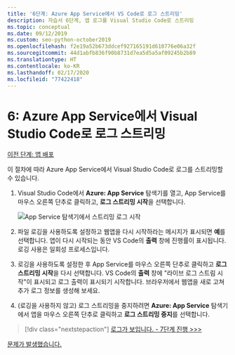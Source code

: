 ```yaml
---
title: '6단계: Azure App Service에서 VS Code로 로그 스트리밍'
description: 자습서 6단계, 앱 로그를 Visual Studio Code로 스트리밍
ms.topic: conceptual
ms.date: 09/12/2019
ms.custom: seo-python-october2019
ms.openlocfilehash: f2e19a52b673ddcef927165191d610776e06a32f
ms.sourcegitcommit: 44d1abfb836f90b8731d7ea5d5a5af09245b2b89
ms.translationtype: HT
ms.contentlocale: ko-KR
ms.lasthandoff: 02/17/2020
ms.locfileid: "77422418"
---
```

# <a name="6-stream-logs-from-azure-app-service-into-visual-studio-code"></a>6: Azure App Service에서 Visual Studio Code로 로그 스트리밍

[이전 단계: 앱 배포](tutorial-deploy-app-service-on-linux-05.md)

이 절차에 따라 Azure App Service에서 Visual Studio Code로 로그를 스트리밍할 수 있습니다.

1. Visual Studio Code에서 **Azure: App Service** 탐색기를 열고, App Service를 마우스 오른쪽 단추로 클릭하고, **로그 스트리밍 시작**을 선택합니다.

   ![App Service 탐색기에서 스트리밍 로그 시작](media/deploy-azure/start-streaming-logs-in-visual-studio-code.png)

1. 파일 로깅을 사용하도록 설정하고 웹앱을 다시 시작하라는 메시지가 표시되면 **예**를 선택합니다. 앱이 다시 시작되는 동안 VS Code의 **출력** 창에 진행률이 표시됩니다. 로깅 사용은 일회성 프로세스입니다.

1. 로깅을 사용하도록 설정한 후 App Service를 마우스 오른쪽 단추로 클릭하고 **로그 스트리밍 시작**을 다시 선택합니다. VS Code의 **출력** 창에 "라이브 로그 스트림 시작"이 표시되고 로그 출력이 표시되기 시작합니다. 브라우저에서 웹앱을 새로 고쳐 추가 로그 정보를 생성해 보세요.

1. (로깅을 사용하지 않고) 로그 스트리밍을 중지하려면 **Azure: App Service** 탐색기에서 앱을 마우스 오른쪽 단추로 클릭하고 **로그 스트리밍 중지**를 선택합니다.

> [!div class="nextstepaction"]
> [로그가 보입니다. - 7단계 진행 >>>](tutorial-deploy-app-service-on-linux-07.md)

[문제가 발생했습니다.](https://www.research.net/r/PWZWZ52?tutorial=vscode-appservice-python&step=06-stream-logs)
